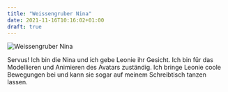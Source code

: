 ```yaml
---
title: "Weissengruber Nina"
date: 2021-11-16T10:16:02+01:00
draft: true
---
```


![Weissengruber Nina](./../../../images/weissengruber.jpg)

Servus! Ich bin die Nina und ich gebe Leonie ihr Gesicht. Ich bin für das Modellieren und Animieren des Avatars zuständig. Ich bringe Leonie coole Bewegungen bei und kann sie sogar auf meinem Schreibtisch tanzen lassen.
